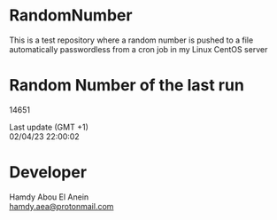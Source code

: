 # RandomNumber    
This is a test repository where a random number is pushed to a file automatically passwordless from a cron job in my Linux CentOS server    
# Random Number of the last run   
14651
      
Last update (GMT +1)    
02/04/23 22:00:02
# Developer    
Hamdy Abou El Anein   
hamdy.aea@protonmail.com
